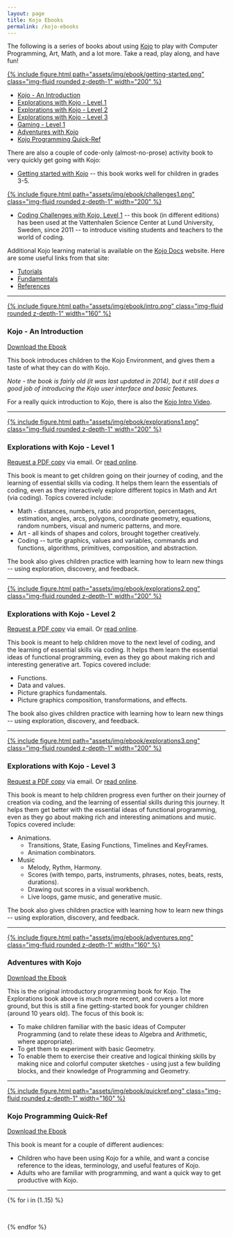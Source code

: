 ```yaml
---
layout: page
title: Kojo Ebooks
permalink: /kojo-ebooks
---
```


The following is a series of books about using [Kojo](/kojo) to play with Computer Programming, Art, Math, and a lot more. Take a read, play along, and have fun!

<div class="float-right ml-5 mb-1 text-center">
  <a href="https://docs.kogics.net/tutorials-index.html#books">
    {% include figure.html path="assets/img/ebook/getting-started.png" class="img-fluid rounded z-depth-1" width="200" %}
  </a>
</div>

* [Kojo - An Introduction](#intro)
* [Explorations with Kojo - Level 1](#explorations1)
* [Explorations with Kojo - Level 2](#explorations2)
* [Explorations with Kojo - Level 3](#explorations3)
* [Gaming - Level 1](https://docs.kogics.net/tutorials/gaming-1/index.html)
* [Adventures with Kojo](#adventures)
* [Kojo Programming Quick-Ref](#quickref)


There are also a couple of code-only (almost-no-prose) activity book to very quickly get going with Kojo:
* [Getting started with Kojo](https://docs.kogics.net/tutorials-index.html#books) -- this book works well for children in grades 3-5.

<div class="float-right ml-5 mb-1 text-center">
  <a href="https://docs.kogics.net/tutorials-index.html#books">
    {% include figure.html path="assets/img/ebook/challenges1.png" class="img-fluid rounded z-depth-1" width="200" %}
  </a>
</div>

* [Coding Challenges with Kojo, Level 1](https://docs.kogics.net/tutorials-index.html#books) -- this book (in different editions) has been used at the Vattenhalen Science Center at Lund University, Sweden, since 2011 -- to introduce visiting students and teachers to the world of coding.

Additional Kojo learning material is available on the [Kojo Docs](http://docs.kogics.net/) website. Here are some useful links from that site:
* [Tutorials](https://docs.kogics.net/tutorials-index.html)
* [Fundamentals](https://docs.kogics.net/fundamentals-index.html)
* [References](https://docs.kogics.net/references-index.html)

---

<div class="float-right ml-5 mb-1 text-center">
  <a href="https://github.com/litan/kojo/releases/download/2.9.05_release/KojoIntro-300114.pdf">
    {% include figure.html path="assets/img/ebook/intro.png" class="img-fluid rounded z-depth-1" width="160" %}
  </a>
</div>

<h3 id="intro">Kojo - An Introduction</h3>

[Download the Ebook](https://github.com/litan/kojo/releases/download/2.9.05_release/KojoIntro-300114.pdf)

This book introduces children to the Kojo Environment, and gives them a taste of what they can do with Kojo. 

*Note - the book is fairly old (it was last updated in 2014), but it still does a good job of introducing the Kojo user interface and basic features.*

For a really quick introduction to Kojo, there is also the [Kojo Intro Video](https://vimeo.com/469464682).

---

<div class="float-right ml-5 mb-1 text-center">
  <a href="/kojo-level-1-ebook">
    {% include figure.html path="assets/img/ebook/explorations1.png" class="img-fluid rounded z-depth-1" width="200" %}
  </a>
</div>

<h3 id="explorations1">Explorations with Kojo - Level 1</h3>

[Request a PDF copy](https://docs.kogics.net/tutorials-index.html#exploration-books) via email. Or [read online](/kojo-level-1-ebook).

This book is meant to get children going on their journey of coding, and the learning of essential skills via coding. It helps them learn the essentials of coding, even as they interactively explore different topics in Math and Art (via coding). Topics covered include:

* Math - distances, numbers, ratio and proportion, percentages, estimation, angles, arcs, polygons, coordinate geometry, equations, random numbers, visual and numeric patterns, and more.
* Art - all kinds of shapes and colors, brought together creatively.
* Coding -- turtle graphics, values and variables, commands and functions, algorithms, primitives, composition, and abstraction.

The book also gives children practice with learning how to learn new things -- using exploration, discovery, and feedback.

---

<div class="float-right ml-5 mb-1 text-center">
  <a href="/kojo-level-2-ebook">
    {% include figure.html path="assets/img/ebook/explorations2.png" class="img-fluid rounded z-depth-1" width="200" %}
  </a>
</div>

<h3 id="explorations2">Explorations with Kojo - Level 2</h3>

[Request a PDF copy](https://docs.kogics.net/tutorials-index.html#exploration-books) via email. Or [read online](/kojo-level-2-ebook).

This book is meant to help children move to the next level of coding, and the learning of essential skills via coding. It helps them learn the essential ideas of functional programming, even as they go about making rich and interesting generative art. Topics covered include:

* Functions.
* Data and values.
* Picture graphics fundamentals.
* Picture graphics composition, transformations, and effects.

The book also gives children practice with learning how to learn new things -- using exploration, discovery, and feedback.

---

<div class="float-right ml-5 mb-1 text-center">
  <a href="/kojo-level-3-ebook">
    {% include figure.html path="assets/img/ebook/explorations3.png" class="img-fluid rounded z-depth-1" width="200" %}
  </a>
</div>

<h3 id="explorations3">Explorations with Kojo - Level 3</h3>

[Request a PDF copy](https://docs.kogics.net/tutorials-index.html#exploration-books) via email. Or [read online](/kojo-level-3-ebook).

This book is meant to help children progress even further on their journey of creation via coding, and the learning of essential skills during this journey. It helps them get better with the essential ideas of functional programming, even as they go about making rich and interesting animations and music. Topics covered include:

* Animations.
  * Transitions, State, Easing Functions, Timelines and KeyFrames.
  * Animation combinators.
* Music
  * Melody, Rythm, Harmony.
  * Scores (with tempo, parts, instruments, phrases, notes, beats, rests, durations).
  * Drawing out scores in a visual workbench.
  * Live loops, game music, and generative music.

The book also gives children practice with learning how to learn new things -- using exploration, discovery, and feedback.

---

<div class="float-right ml-5 mb-1 text-center">
  <a href="https://github.com/litan/kojo/releases/download/2.9.05_release/KojoLevel1-280213.pdf">
    {% include figure.html path="assets/img/ebook/adventures.png" class="img-fluid rounded z-depth-1" width="160" %}
  </a>
</div>

<h3 id="adventures">Adventures with Kojo</h3>

[Download the Ebook](https://github.com/litan/kojo/releases/download/2.9.05_release/KojoLevel1-280213.pdf)

This is the original introductory programming book for Kojo. The Explorations book above is much more recent, and covers a lot more ground, but this is still a fine getting-started book for younger children (around 10 years old). The focus of this book is:

* To make children familiar with the basic ideas of Computer Programming (and to relate these ideas to Algebra and Arithmetic, where appropriate).
* To get them to experiment with basic Geometry.
* To enable them to exercise their creative and logical thinking skills by making nice and colorful computer sketches - using just a few building blocks, and their knowledge of Programming and Geometry.

---

<div class="float-right ml-5 mb-1 text-center">
  <a href="https://github.com/litan/kojo/releases/download/2.9.05_release/KojoQuickref-301014.pdf">
    {% include figure.html path="assets/img/ebook/quickref.png" class="img-fluid rounded z-depth-1" width="160" %}
  </a>
</div>

<h3 id="quickref">Kojo Programming Quick-Ref</h3>

[Download the Ebook](https://github.com/litan/kojo/releases/download/2.9.05_release/KojoQuickref-301014.pdf)

This book is meant for a couple of different audiences:
* Children who have been using Kojo for a while, and want a concise reference to the ideas, terminology, and useful features of Kojo.
* Adults who are familiar with programming, and want a quick way to get productive with Kojo.

---

{% for i in (1..15) %}
<p>&nbsp;</p>
{% endfor %}